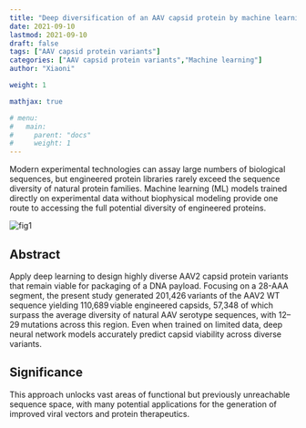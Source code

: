 ```yaml
---
title: "Deep diversification of an AAV capsid protein by machine learning"
date: 2021-09-10
lastmod: 2021-09-10
draft: false
tags: ["AAV capsid protein variants"]
categories: ["AAV capsid protein variants","Machine learning"]
author: "Xiaoni"

weight: 1

mathjax: true

# menu:
#   main:
#     parent: "docs"
#     weight: 1
---
```


Modern experimental technologies can assay large numbers of biological sequences, but engineered protein libraries rarely exceed the sequence diversity of natural protein families. Machine learning (ML) models trained directly on experimental data without biophysical modeling provide one route to accessing the full potential diversity of engineered proteins.

<!--more-->

![fig1](fig1.png)

## Abstract

Apply deep learning to design highly diverse AAV2 capsid protein variants that remain viable for packaging of a DNA payload. Focusing on a 28-AAA segment, the present study generated 201,426 variants of the AAV2 WT sequence yielding 110,689 viable engineered capsids, 57,348 of which surpass the average diversity of natural AAV serotype sequences, with 12–29 mutations across this region. Even when trained on limited data, deep neural network models accurately predict capsid viability across diverse variants. 

## Significance

This approach unlocks vast areas of functional but previously unreachable sequence space, with many potential applications for the generation of improved viral vectors and protein therapeutics.
